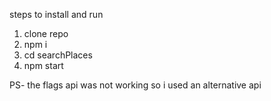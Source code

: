 steps to install and run
1. clone repo
2. npm i
3. cd searchPlaces
4. npm start

PS- the flags api was not working so i used an alternative api